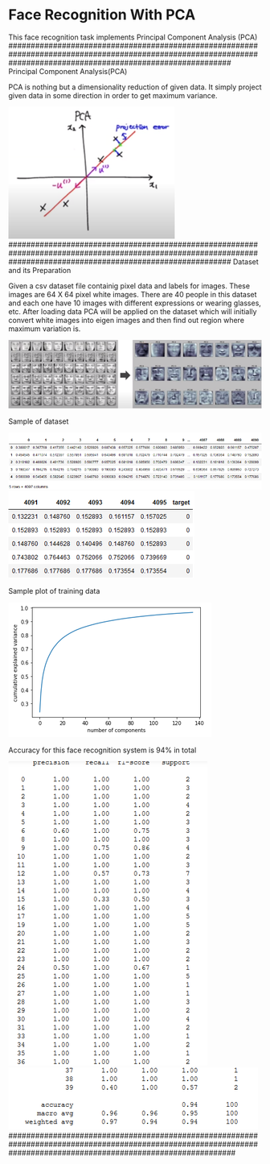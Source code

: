# Face Recognition With PCA


This face recognition task implements Principal Component Analysis (PCA)
##################################################################################################################################################################
Principal Component Analysis(PCA)

PCA is nothing but a dimensionality reduction of given data.
It simply project given data in some direction in order to get maximum variance.


![PCA](https://github.com/ashunitinholkar/Face-Recognition-With-PCA/blob/master/Face%20Recognition%20with%20PCA/images/pca1.png)
##################################################################################################################################################################
Dataset and its Preparation

Given a csv dataset file containig pixel data and labels for images. These images are 64 X 64 pixel white images.
There are 40 people in this dataset and each one have 10 images with different expressions or wearing glasses, etc.
After loading data PCA will be applied on the dataset which will initially convert white images into eigen images and then find out region where maximum variation is.


![PCA](https://github.com/ashunitinholkar/Face-Recognition-With-PCA/blob/master/Face%20Recognition%20with%20PCA/images/pca2.png)


Sample of dataset


![Dataset](https://github.com/ashunitinholkar/Face-Recognition-With-PCA/blob/master/Face%20Recognition%20with%20PCA/images/h1.png)
![Dataset](https://github.com/ashunitinholkar/Face-Recognition-With-PCA/blob/master/Face%20Recognition%20with%20PCA/images/h2.png)


Sample plot of training data


![Plot](https://github.com/ashunitinholkar/Face-Recognition-With-PCA/blob/master/Face%20Recognition%20with%20PCA/images/plt.png)


Accuracy for this face recognition system is 94% in total


![Classification Report](https://github.com/ashunitinholkar/Face-Recognition-With-PCA/blob/master/Face%20Recognition%20with%20PCA/images/cf1.png)
![Classification Report](https://github.com/ashunitinholkar/Face-Recognition-With-PCA/blob/master/Face%20Recognition%20with%20PCA/images/cf2.png)
###################################################################################################################################################################


